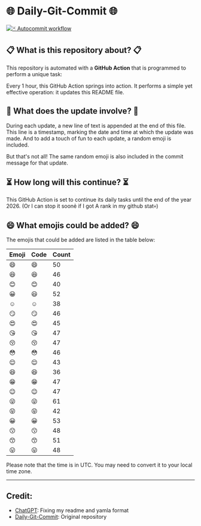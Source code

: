 # 🌐 Daily-Git-Commit 🌐

[![🃏 Autocommit workflow](https://github.com/kleqing/git-auto-commit/actions/workflows/main.yaml/badge.svg?event=check_run)](https://github.com/kleqing/git-auto-commit/actions/workflows/main.yaml)

## 📋 What is this repository about? 📋

This repository is automated with a **GitHub Action** that is programmed to perform a unique task:

Every 1 hour, this GitHub Action springs into action. It performs a simple yet effective operation: it updates this README file.

## 🔄 What does the update involve? 🔄

During each update, a new line of text is appended at the end of this file. This line is a timestamp, marking the date and time at which the update was made. And to add a touch of fun to each update, a random emoji is included.

But that's not all! The same random emoji is also included in the commit message for that update.

## ⏳ How long will this continue? ⏳

This GitHub Action is set to continue its daily tasks until the end of the year 2026. (Or I can stop it soonẻ if I got A rank in my github stat💀)

## 😄 What emojis could be added? 😄

The emojis that could be added are listed in the table below:

| Emoji | Code | Count |
| --- | --- | --- |
| 😄 | :smile: | 50 |
| 😆 | :laughing: | 46 |
| 😊 | :blush: | 40 |
| 😀 | :smiley: | 52 |
| ☺️ | :relaxed: | 38 |
| 😏 | :smirk: | 46 |
| 😍 | :heart_eyes: | 45 |
| 😘 | :kissing_heart: | 47 |
| 😚 | :kissing_closed_eyes: | 47 |
| 😳 | :flushed: | 46 |
| 😌 | :relieved: | 43 |
| 😆 | :satisfied: | 36 |
| 😁 | :grin: | 47 |
| 😉 | :wink: | 47 |
| 😜 | :stuck_out_tongue_winking_eye: | 61 |
| 😝 | :stuck_out_tongue_closed_eyes: | 42 |
| 😀 | :grinning: | 53 |
| 😗 | :kissing: | 48 |
| 😙 | :kissing_smiling_eyes: | 51 |
| 😛 | :stuck_out_tongue: | 48 |

Please note that the time is in UTC. You may need to convert it to your local time zone.

---

## Credit:

- [ChatGPT](chatgpt.com): Fixing my readme and yamla format
- [Daily-Git-Commit](https://github.com/diegomarty/daily-git-commit): Original repository

